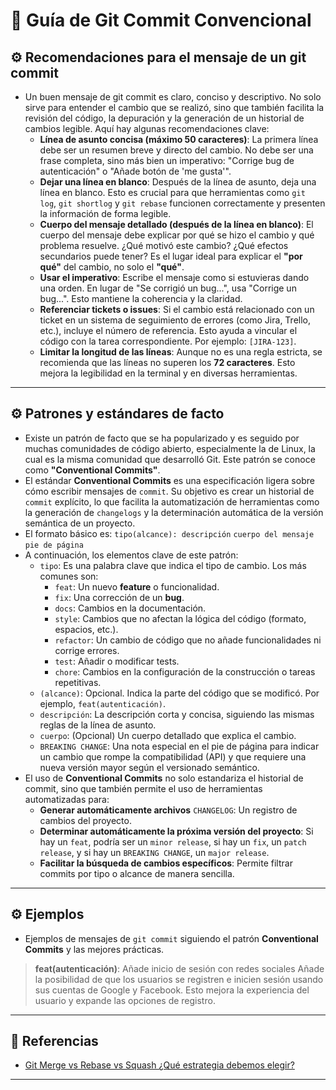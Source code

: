 # 🧪 Guía de Git Commit Convencional

## ⚙️ Recomendaciones para el mensaje de un git commit
- Un buen mensaje de git commit es claro, conciso y descriptivo. No solo sirve para entender el cambio que se realizó, sino que también facilita la revisión del código, la depuración y la generación de un historial de cambios legible. Aquí hay algunas recomendaciones clave:
    - **Línea de asunto concisa (máximo 50 caracteres)**: La primera línea debe ser un resumen breve y directo del cambio. No debe ser una frase completa, sino más bien un imperativo: "Corrige bug de autenticación" o "Añade botón de 'me gusta'".
    - **Dejar una línea en blanco**: Después de la línea de asunto, deja una línea en blanco. Esto es crucial para que herramientas como `git log`, `git shortlog` y `git rebase` funcionen correctamente y presenten la información de forma legible.
    - **Cuerpo del mensaje detallado (después de la línea en blanco)**: El cuerpo del mensaje debe explicar por qué se hizo el cambio y qué problema resuelve. ¿Qué motivó este cambio? ¿Qué efectos secundarios puede tener? Es el lugar ideal para explicar el **"por qué"** del cambio, no solo el **"qué"**.
    - **Usar el imperativo**: Escribe el mensaje como si estuvieras dando una orden. En lugar de "Se corrigió un bug...", usa "Corrige un bug...". Esto mantiene la coherencia y la claridad.
    - **Referenciar tickets o issues**: Si el cambio está relacionado con un ticket en un sistema de seguimiento de errores (como Jira, Trello, etc.), incluye el número de referencia. Esto ayuda a vincular el código con la tarea correspondiente. Por ejemplo: `[JIRA-123]`.
    - **Limitar la longitud de las líneas**: Aunque no es una regla estricta, se recomienda que las líneas no superen los **72 caracteres**. Esto mejora la legibilidad en la terminal y en diversas herramientas.

---

## ⚙️ Patrones y estándares de facto
- Existe un patrón de facto que se ha popularizado y es seguido por muchas comunidades de código abierto, especialmente la de Linux, la cual es la misma comunidad que desarrolló Git. Este patrón se conoce como **"Conventional Commits"**.
- El estándar **Conventional Commits** es una especificación ligera sobre cómo escribir mensajes de `commit`. Su objetivo es crear un historial de `commit` explícito, lo que facilita la automatización de herramientas como la generación de `changelogs` y la determinación automática de la versión semántica de un proyecto.
- El formato básico es:
`tipo(alcance): descripción`
`cuerpo del mensaje`
`pie de página`
- A continuación, los elementos clave de este patrón:
    - `tipo`: Es una palabra clave que indica el tipo de cambio. Los más comunes son:
        - `feat`: Un nuevo **feature** o funcionalidad.
        - `fix`: Una corrección de un **bug**.
        - `docs`: Cambios en la documentación.
        - `style`: Cambios que no afectan la lógica del código (formato, espacios, etc.).
        - `refactor`: Un cambio de código que no añade funcionalidades ni corrige errores.
        - `test`: Añadir o modificar tests.
        - `chore`: Cambios en la configuración de la construcción o tareas repetitivas.
    - `(alcance)`: Opcional. Indica la parte del código que se modificó. Por ejemplo, `feat(autenticación)`.
    - `descripción`: La descripción corta y concisa, siguiendo las mismas reglas de la línea de asunto.
    - `cuerpo`: (Opcional) Un cuerpo detallado que explica el cambio.
    - `BREAKING CHANGE`: Una nota especial en el pie de página para indicar un cambio que rompe la compatibilidad (API) y que requiere una nueva versión mayor según el versionado semántico.
- El uso de **Conventional Commits** no solo estandariza el historial de commit, sino que también permite el uso de herramientas automatizadas para:
    - **Generar automáticamente archivos** `CHANGELOG`: Un registro de cambios del proyecto.
    - **Determinar automáticamente la próxima versión del proyecto**: Si hay un `feat`, podría ser un `minor release`, si hay un `fix`, un `patch release`, y si hay un `BREAKING CHANGE`, un `major release`.
    - **Facilitar la búsqueda de cambios específicos**: Permite filtrar commits por tipo o alcance de manera sencilla.

---

## ⚙️ Ejemplos
- Ejemplos de mensajes de `git commit` siguiendo el patrón **Conventional Commits** y las mejores prácticas.
> **feat(autenticación)**: Añade inicio de sesión con redes sociales
> Añade la posibilidad de que los usuarios se registren e inicien sesión usando sus cuentas de Google y Facebook. Esto mejora la experiencia del usuario y expande las opciones de registro.


---

## 🔗 Referencias
- [Git Merge vs Rebase vs Squash ¿Qué estrategia debemos elegir?](https://www.youtube.com/watch?v=HlmZLXMOpEM)

---